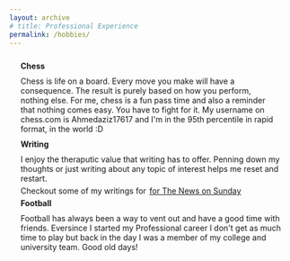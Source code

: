 ```yaml
---
layout: archive
# title: Professional Experience
permalink: /hobbies/
---
```


<style>
    .page-content {
        margin: 20px;
        display: flex;
        flex-direction: column;
    }
</style>

<div class="page-content">
    <b style="margin-bottom: 5px; margin-top: 5px;">Chess</b>
   <p style="margin-bottom: 5px; margin-top: 5px;">Chess is life on a board. Every move you make will have a consequence. The result is purely based on how you perform, nothing else. For me, chess is a fun pass time and also a reminder that nothing comes easy. You have to fight for it. My username on chess.com is Ahmedaziz17617 and I'm in the 95th percentile in rapid format, in the world :D</p>
   <b style="margin-bottom: 5px; margin-top: 5px;">Writing</b>
   <p style="margin-bottom: 5px; margin-top: 5px;">I enjoy the theraputic value that writing has to offer. Penning down my thoughts or just writing about any topic of interest helps me reset and restart.</p>
   <div style="margin-bottom: 0px; margin-top: 0px;"><p style="display:inline; margin-right:2px;">Checkout some of my writings for </p><a rel="noopener noreferrer" href="https://www.thenews.com.pk/tns/writer/ahmed-aziz">for The News on Sunday</a></div>
   <b style="margin-bottom: 5px; margin-top: 5px;">Football</b>
   <p style="margin-bottom: 5px; margin-top: 5px;">Football has always been a way to vent out and have a good time with friends. Eversince I started my Professional career I don't get as much time to play but back in the day I was a member of my college and university team. Good old days!</p>
</div>
